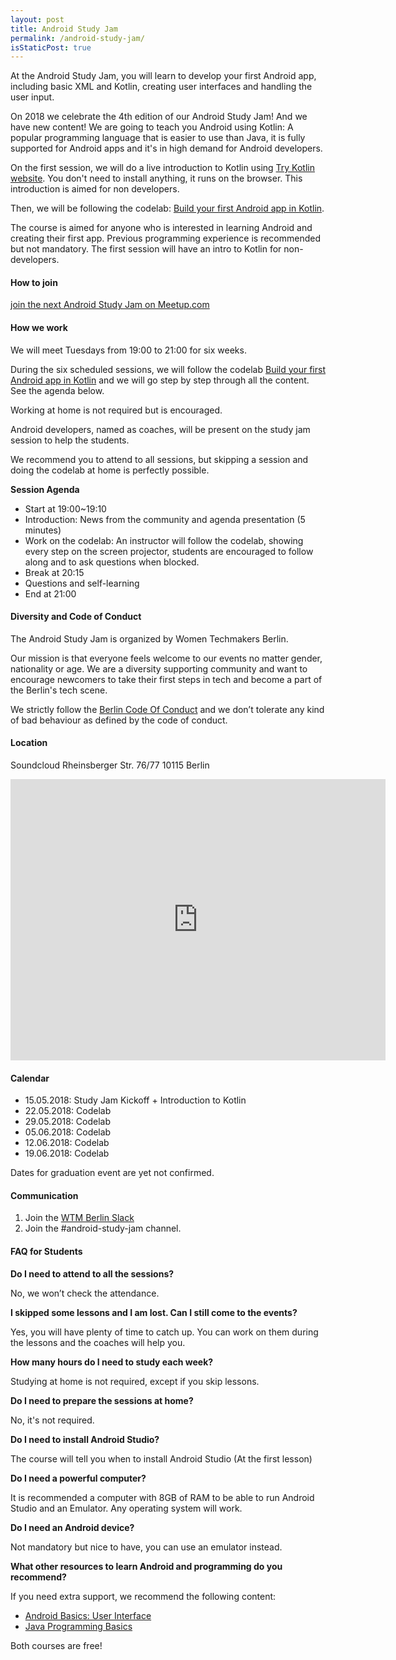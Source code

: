 ```yaml
---
layout: post
title: Android Study Jam
permalink: /android-study-jam/
isStaticPost: true
---
```

<img class="img-responsive feature-image" src="{{ site.baseurl }}/img/posts/android-study-jam.jpg" style="display:none">

At the Android Study Jam, you will learn to develop your
first Android app, including basic XML and Kotlin, creating user interfaces and
handling the user input.

On 2018 we celebrate the 4th edition of our Android Study Jam!
And we have new content! We are going to teach you Android using Kotlin:
A popular programming language that is easier to
use than Java, it is fully supported for Android apps and it's in high demand for Android
developers.

On the first session, we will do a live introduction to Kotlin using [Try Kotlin website](https://try.kotlinlang.org/).
You don't need to install anything, it runs on the browser. This introduction is
aimed for non developers.

Then, we will be following the codelab: [Build your first Android app in Kotlin](https://codelabs.developers.google.com/codelabs/build-your-first-android-ap).

The course is aimed for anyone who is interested in learning Android and
creating their first app. Previous programming experience is recommended but
not mandatory. The first session will have an intro to Kotlin for non-developers.

#### How to join

[join the next Android Study Jam on Meetup.com](https://www.meetup.com/women-techmakers-berlin/events/)

#### How we work

We will meet Tuesdays from 19:00 to 21:00 for six weeks.

During the six scheduled sessions, we will follow the codelab [Build your first Android app in Kotlin](https://codelabs.developers.google.com/codelabs/build-your-first-android-ap)
and we will go step by step through all the content. See the agenda below.

Working at home is not required but is encouraged.

Android developers, named as coaches, will be present on
the study jam session to help the students.

We recommend you to attend to all sessions, but skipping a session and doing the
codelab at home is perfectly possible.

**Session Agenda**

- Start at 19:00~19:10
- Introduction: News from the community and agenda presentation (5 minutes)
- Work on the codelab: An instructor will follow the codelab, showing every step on the screen projector, students are encouraged to follow along and to ask questions when blocked.
- Break at 20:15
- Questions and self-learning
- End at 21:00

#### Diversity and Code of Conduct

The Android Study Jam is organized by Women Techmakers Berlin.

Our mission is that everyone feels welcome to our events no matter gender,
nationality or age. We are a diversity supporting community and want to
encourage newcomers to take their first steps in tech and become a part of the
Berlin's tech scene.

We strictly follow the [Berlin Code Of Conduct](http://berlincodeofconduct.org/)
and we don’t tolerate any kind of bad behaviour as defined by the code of conduct.

#### Location

Soundcloud
Rheinsberger Str. 76/77
10115 Berlin

<iframe src="https://www.google.com/maps/embed?pb=!1m18!1m12!1m3!1d2426.7933667539633!2d13.392551315644978!3d52.53717267981745!2m3!1f0!2f0!3f0!3m2!1i1024!2i768!4f13.1!3m3!1m2!1s0x47a851f11cea3617%3A0xd4277880007598c2!2sSoundcloud+HQ!5e0!3m2!1sen!2sde!4v1522512762033" width="600" height="450" frameborder="0" style="border:0" allowfullscreen></iframe>

#### Calendar

- 15.05.2018: Study Jam Kickoff + Introduction to Kotlin
- 22.05.2018: Codelab
- 29.05.2018: Codelab
- 05.06.2018: Codelab
- 12.06.2018: Codelab
- 19.06.2018: Codelab

Dates for graduation event are yet not confirmed.

#### Communication

1. Join the [WTM Berlin Slack](https://womentechmakersberlin.slack.com/)
2. Join the #android-study-jam channel.

#### FAQ for Students

**Do I need to attend to all the sessions?**

No, we won’t check the attendance.

**I skipped some lessons and I am lost. Can I still come to the events?**

Yes, you will have plenty of time to catch up. You can work on them during the lessons and the coaches will help you.

**How many hours do I need to study each week?**

Studying at home is not required, except if you skip lessons.

**Do I need to prepare the sessions at home?**

No, it's not required.

**Do I need to install Android Studio?**

The course will tell you when to install Android Studio (At the first lesson)

**Do I need a powerful computer?**

It is recommended a computer with 8GB of RAM to be able to run Android Studio and an Emulator. Any operating system will work.

**Do I need an Android device?**

Not mandatory but nice to have, you can use an emulator instead.

**What other resources to learn Android and programming do you recommend?**

If you need extra support, we recommend the following content:

- [Android Basics: User Interface](https://eu.udacity.com/course/android-basics-user-interface--ud834)
- [Java Programming Basics](https://eu.udacity.com/course/java-programming-basics--ud282)

Both courses are free!


